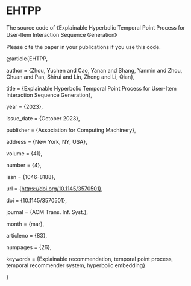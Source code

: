 # EHTPP
The source code of 《Explainable Hyperbolic Temporal Point Process for User-Item Interaction Sequence Generation》

Please cite the paper in your publications if you use this code.

@article{EHTPP,

author = {Zhou, Yuchen and Cao, Yanan and Shang, Yanmin and Zhou, Chuan and Pan, Shirui and Lin, Zheng and Li, Qian},

title = {Explainable Hyperbolic Temporal Point Process for User-Item Interaction Sequence Generation},

year = {2023},

issue_date = {October 2023},

publisher = {Association for Computing Machinery},

address = {New York, NY, USA},

volume = {41},

number = {4},

issn = {1046-8188},

url = {https://doi.org/10.1145/3570501},

doi = {10.1145/3570501},

journal = {ACM Trans. Inf. Syst.},

month = {mar},

articleno = {83},

numpages = {26},

keywords = {Explainable recommendation, temporal point process, temporal recommender system, hyperbolic embedding}

}
